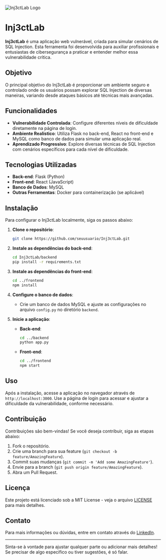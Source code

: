 ![Inj3ctLab Logo](art.png)
# Inj3ctLab

**Inj3ctLab** é uma aplicação web vulnerável, criada para simular cenários de SQL Injection. Esta ferramenta foi desenvolvida para auxiliar profissionais e entusiastas de cibersegurança a praticar e entender melhor essa vulnerabilidade crítica.

## Objetivo

O principal objetivo do Inj3ctLab é proporcionar um ambiente seguro e controlado onde os usuários possam explorar SQL Injection de diversas maneiras, variando desde ataques básicos até técnicas mais avançadas.

## Funcionalidades

- **Vulnerabilidade Controlada**: Configure diferentes níveis de dificuldade diretamente na página de login.
- **Ambiente Realístico**: Utiliza Flask no back-end, React no front-end e MySQL como banco de dados para simular uma aplicação real.
- **Aprendizado Progressivo**: Explore diversas técnicas de SQL Injection com cenários específicos para cada nível de dificuldade.

## Tecnologias Utilizadas

- **Back-end**: Flask (Python)
- **Front-end**: React (JavaScript)
- **Banco de Dados**: MySQL
- **Outras Ferramentas**: Docker para containerização (se aplicável)

## Instalação

Para configurar o Inj3ctLab localmente, siga os passos abaixo:

1. **Clone o repositório**:
   ```bash
   git clone https://github.com/seuusuario/Inj3ctLab.git
   ```
2. **Instale as dependências do back-end**:
   ```bash
   cd Inj3ctLab/backend
   pip install -r requirements.txt
   ```
3. **Instale as dependências do front-end**:
   ```bash
   cd ../frontend
   npm install
   ```
4. **Configure o banco de dados**:
   - Crie um banco de dados MySQL e ajuste as configurações no arquivo `config.py` no diretório `backend`.

5. **Inicie a aplicação**:
   - **Back-end**:
     ```bash
     cd ../backend
     python app.py
     ```
   - **Front-end**:
     ```bash
     cd ../frontend
     npm start
     ```

## Uso

Após a instalação, acesse a aplicação no navegador através de `http://localhost:3000`. Use a página de login para acessar e ajustar a dificuldade da vulnerabilidade, conforme necessário.

## Contribuição

Contribuições são bem-vindas! Se você deseja contribuir, siga as etapas abaixo:

1. Fork o repositório.
2. Crie uma branch para sua feature (`git checkout -b feature/AmazingFeature`).
3. Commit suas mudanças (`git commit -m 'Add some AmazingFeature'`).
4. Envie para a branch (`git push origin feature/AmazingFeature`).
5. Abra um Pull Request.

## Licença

Este projeto está licenciado sob a MIT License - veja o arquivo [LICENSE](LICENSE) para mais detalhes.

## Contato

Para mais informações ou dúvidas, entre em contato através do [LinkedIn](https://www.linkedin.com/in/933d13b9/).

---

Sinta-se à vontade para ajustar qualquer parte ou adicionar mais detalhes! Se precisar de algo específico ou tiver sugestões, é só falar.
